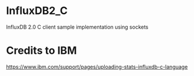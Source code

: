 # InfluxDB2_C
InfluxDB 2.0 C client sample implementation using sockets

# Credits to IBM
https://www.ibm.com/support/pages/uploading-stats-influxdb-c-language
